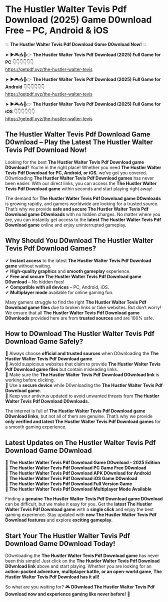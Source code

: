 # The Hustler Walter Tevis Pdf Download (2025) Game D0wnload Free – PC, Android & iOS

💥 **The Hustler Walter Tevis Pdf Download Game D0wnload Now!** 💥  

➤ ►🎮📥📱👉 **The Hustler Walter Tevis Pdf Download (2025) Full Game for PC** 👇👇👇👇👇👇  
https://getpdf.xyz/the-hustler-walter-tevis  

➤ ►🎮📥📱👉 **The Hustler Walter Tevis Pdf Download (2025) Full Game for Android** 👇👇👇👇👇👇  
https://getpdf.xyz/the-hustler-walter-tevis  

➤ ►🎮📥📱👉 **The Hustler Walter Tevis Pdf Download (2025) Full Game for iOS** 👇👇👇👇👇👇  
https://getpdf.xyz/the-hustler-walter-tevis  

## The Hustler Walter Tevis Pdf Download Game D0wnload – Play the Latest The Hustler Walter Tevis Pdf Download Now!

Looking for the best **The Hustler Walter Tevis Pdf Download game D0wnload**? You’re in the right place! Whether you need **The Hustler Walter Tevis Pdf Download for PC, Android, or iOS**, we’ve got you covered. D0wnloading **The Hustler Walter Tevis Pdf Download games** has never been easier. With our direct links, you can access the **The Hustler Walter Tevis Pdf Download game** within seconds and start playing right away!  

The demand for **The Hustler Walter Tevis Pdf Download game D0wnloads** is growing rapidly, and gamers worldwide are looking for a trusted source. That’s why we provide **safe and secure The Hustler Walter Tevis Pdf Download game D0wnloads** with no hidden charges. No matter where you are, you can instantly get access to the **latest The Hustler Walter Tevis Pdf Download game** online and enjoy uninterrupted gameplay.  

## **Why Should You D0wnload The Hustler Walter Tevis Pdf Download Games?**  

✔ **Instant access** to the latest **The Hustler Walter Tevis Pdf Download game** without waiting.  
✔ **High-quality graphics** and **smooth gameplay** experience.  
✔ **Free and secure The Hustler Walter Tevis Pdf Download game D0wnload** – No hidden fees!  
✔ **Compatible with all devices** – PC, Android, iOS.  
✔ **Multiplayer mode** available for online gaming fun.  

Many gamers struggle to find the right **The Hustler Walter Tevis Pdf Download game files** due to broken links or fake websites. But don’t worry! We ensure that all **The Hustler Walter Tevis Pdf Download game D0wnloads** provided here are from **trusted sources** and are 100% safe.  

## **How to D0wnload The Hustler Walter Tevis Pdf Download Game Safely?**  

📌 Always choose **official and trusted sources** when D0wnloading the **The Hustler Walter Tevis Pdf Download game**.  
📌 Avoid suspicious websites that claim to provide **The Hustler Walter Tevis Pdf Download game files** but contain misleading links.  
📌 Make sure the **The Hustler Walter Tevis Pdf Download D0wnload link** is working before clicking.  
📌 Use a **secure device** while D0wnloading the **The Hustler Walter Tevis Pdf Download game**.  
📌 Keep your antivirus updated to avoid unwanted threats from **The Hustler Walter Tevis Pdf Download D0wnloads**.  

The internet is full of **The Hustler Walter Tevis Pdf Download game D0wnload links**, but not all of them are genuine. That’s why we provide **only verified and latest The Hustler Walter Tevis Pdf Download games** for a smooth gaming experience.  

## **Latest Updates on The Hustler Walter Tevis Pdf Download Game D0wnload**  

🔹 **The Hustler Walter Tevis Pdf Download Game D0wnload – 2025 Edition**  
🔹 **The Hustler Walter Tevis Pdf Download PC Game Free D0wnload**  
🔹 **The Hustler Walter Tevis Pdf Download APK D0wnload for Android**  
🔹 **The Hustler Walter Tevis Pdf Download iOS Game D0wnload**  
🔹 **The Hustler Walter Tevis Pdf Download Full Version Game**  
🔹 **The Hustler Walter Tevis Pdf Download Multiplayer Mode Available**  

Finding a **genuine The Hustler Walter Tevis Pdf Download game D0wnload** can be difficult, but we make it easy for you. Get the **latest The Hustler Walter Tevis Pdf Download game** with a **single click** and enjoy the best gaming experience. Stay updated with **new The Hustler Walter Tevis Pdf Download features** and explore **exciting gameplay**.  

## **Start Your The Hustler Walter Tevis Pdf Download Game D0wnload Today!**  

D0wnloading the **The Hustler Walter Tevis Pdf Download game** has never been this simple! Just click on the **The Hustler Walter Tevis Pdf Download D0wnload link** above and start playing. Whether you are looking for an **action-packed adventure, multiplayer battle, or an open-world game**, **The Hustler Walter Tevis Pdf Download has it all!**  

So what are you waiting for? 🎮 **D0wnload The Hustler Walter Tevis Pdf Download now and experience gaming like never before!** 🚀  